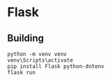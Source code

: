 # Flask

## Building

```
python -m venv venv
venv\Scripts\activate
pip install Flask python-dotenv
flask run
```